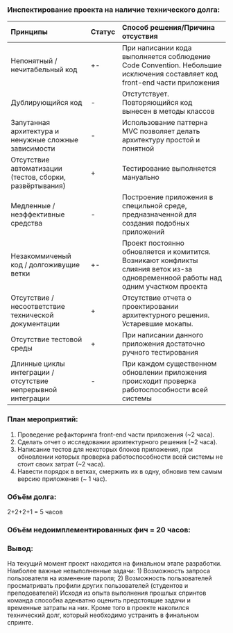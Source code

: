 ### Инспектирование проекта на наличие технического долга:
| **Принципы** | **Статус** | **Способ решения/Причина отсуствия** |
|:--|:--|:--|
| Непонятный / нечитабельный код| +- | При написании кода выполняется соблюдение Code Convention. Небольшие исключения составляет код front-end части приложения|
| Дублирующийся код | - | Отстутствует. Повторяющийся код вынесен в методы классов | 
| Запутанная архитектура и ненужные сложные зависимости | - | Использование паттерна MVC позволяет делать архитектуру простой и понятной |
| Отсутствие автоматизации (тестов, сборки, развёртывания)| + | Тестирование выполняется мануально |
| Медленные / неэффективные средства | - | Построение приложения в специльной среде, предназначенной для создания подобных приложений |
| Незакоммиченый код / долгоживущие ветки | +- | Проект постоянно обновляется и комитится. Возникают конфликты слияния веток из-за одновременноой работы над одним участком проекта |
| Отсутствие / несоответствие технической документации | + | Отсутствие отчета о проектировании архитектурного решения. Устаревшие мокапы.|
| Отсутствие тестовой среды | + | При написании данного приложения достаточно ручного тестирования |
| Длинные циклы интеграции / отсутствие непрерывной интеграции | - | При каждом существенном обновлении приложения происходит проверка работоспособности всей системы |

### План мероприятий:

1. Проведение рефакторинга front-end части приложения (~2 часа).
2. Сделать отчет о исследовании архитектурного решения (~2 часа).
3. Написание тестов для некоторых блоков приложения, при обновлении которых проверка работоспособности всей системы не стоит своих затрат (~2 часа).
4. Навести порядок в ветках, смержить их в одну, обновив тем самым версию приложения (~ 1 час).

### Объём долга:

2+2+2+1 = 5 часов

### Объём недоимплементированных фич = 20 часов:

### Вывод:
На текущий момент проект находится на финальном этапе разработки. Наиболее важные невыполненные задачи: 1) Возможность запроса пользователя на изменение пароля; 2) Возможность пользователей просматривать профили других пользователей (студентов и преподователей)
Исходя из опыта выполнения прошлых спринтов команда способна адекватно оценить предстоящие задачи и временные затраты на них. Кроме того в проекте накопился технический долг, который необходимо устранить в финальном спринте.